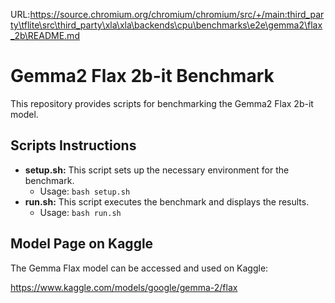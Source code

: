 URL:https://source.chromium.org/chromium/chromium/src/+/main:third_party\tflite\src\third_party\xla\xla\backends\cpu\benchmarks\e2e\gemma2\flax_2b\README.md
# Gemma2 Flax 2b-it Benchmark

This repository provides scripts for benchmarking the Gemma2 Flax 2b-it model.

## Scripts Instructions

* **setup.sh:** This script sets up the necessary environment for the benchmark.
    * Usage: `bash setup.sh`
* **run.sh:** This script executes the benchmark and displays the results.
    * Usage: `bash run.sh`

## Model Page on Kaggle

The Gemma Flax model can be accessed and used on Kaggle:

https://www.kaggle.com/models/google/gemma-2/flax